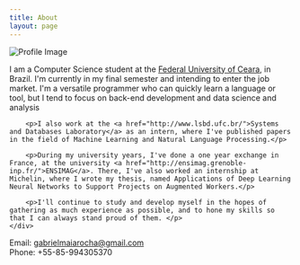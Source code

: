 ```yaml
---
title: About
layout: page
---
```

<div class="side-by-side"> 
    <div class="toright"> <img class="image" src="{{ site.url }}/{{ site.picture }}" alt="Profile Image">
    </div>
    <div class="toleft">
        <p>I am a Computer Science student at the <a href="http://www.ufc.br">Federal University of Ceara</a>, in Brazil. I'm currently in my final semester and intending to enter the job market. I'm a versatile programmer who can quickly learn a language or tool, but I tend to focus on back-end development and data science and analysis</p>
        
        <p>I also work at the <a href="http://www.lsbd.ufc.br/">Systems and Databases Laboratory</a> as an intern, where I've published papers in the field of Machine Learning and Natural Language Processing.</p>

        <p>During my university years, I've done a one year exchange in France, at the university <a href="http://ensimag.grenoble-inp.fr/">ENSIMAG</a>. There, I've also worked an internship at Michelin, where I wrote my thesis, named Applications of Deep Learning Neural Networks to Support Projects on Augmented Workers.</p>

        <p>I'll continue to study and develop myself in the hopes of gathering as much experience as possible, and to hone my skills so that I can always stand proud of them. </p>
    </div>
</div>

Email: gabrielmaiarocha@gmail.com <br>
Phone: +55-85-994305370 <br>
